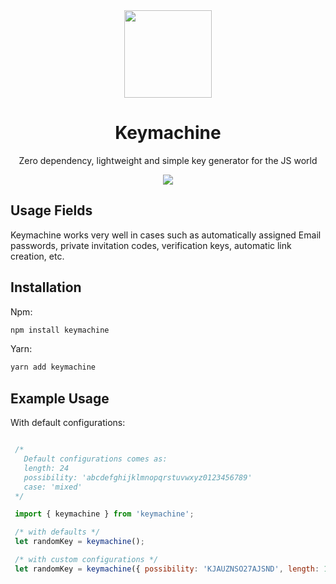 <div align="center">

<img src="https://user-images.githubusercontent.com/39852038/55247335-649b2680-5258-11e9-81be-d05eb195295d.png" width="140" />

# Keymachine
Zero dependency, lightweight and simple key generator for the JS world
<div align="center">

<img src="https://img.shields.io/github/license/ozkanonur/keymachine.svg?color=212121&label=LICENSE&style=for-the-badge"/>

</div>

</div>

## Usage Fields

Keymachine works very well in cases such as automatically assigned Email passwords, private invitation codes, verification keys, automatic link creation, etc.

## Installation

Npm:

```sh
npm install keymachine
```

Yarn:

```sh
yarn add keymachine
```

## Example Usage

<p> With default configurations: </p>

```js

 /*
   Default configurations comes as:
   length: 24
   possibility: 'abcdefghijklmnopqrstuvwxyz0123456789'
   case: 'mixed'
 */

 import { keymachine } from 'keymachine';

 /* with defaults */
 let randomKey = keymachine();

 /* with custom configurations */
 let randomKey = keymachine({ possibility: 'KJAUZNSO27AJSND', length: 18, case: 'upper' });

```

</div>
